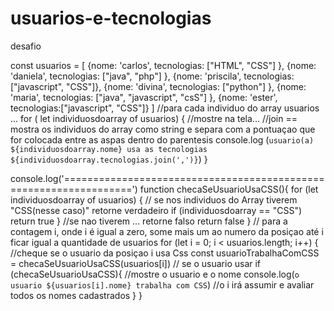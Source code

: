 # usuarios-e-tecnologias
desafio 

const usuarios = [
    {nome: 'carlos', tecnologias: ["HTML", "CSS"] },
    {nome: 'daniela', tecnologias: ["java", "php"] },
    {nome: 'priscila', tecnologias:["javascript", "CSS"]},
    {nome: 'divina', tecnologias: ["python"] },
    {nome: 'maria', tecnologias: ["java", "javascript", "csS"] },
    {nome: 'ester', tecnologias:["javascript", "CSS"]}
]
//para cada individuo do array usuarios ...
for ( let individuosdoarray of usuarios) {
    //mostre na tela...
    //join == mostra os individuos do array como string e separa com a pontuaçao que for colocada entre as aspas dentro do parentesis
    console.log (`usuario(a) ${individuosdoarray.nome} usa as tecnologias ${individuosdoarray.tecnologias.join(',')}`)
}

console.log('==================================================================')
function checaSeUsuarioUsaCSS(){
    for (let individuosdoarray of usuarios) {
        // se nos individuos do Array tiverem "CSS(nesse caso)" retorne verdadeiro
        if (individuosdoarray == "CSS") return true
    }
    //se nao tiverem ... retorne falso
    return false
}
// para a contagem i, onde i é igual a zero, some mais um ao numero da posiçao até i ficar igual a quantidade de usuarios
    for (let i = 0; i < usuarios.length; i++) {
        //cheque se o usuario da posiçao i usa Css
        const usuarioTrabalhaComCSS = checaSeUsuarioUsaCSS(usuarios[i])
        // se o usuario usar
        if (checaSeUsuarioUsaCSS){
            //mostre o usuario e o nome 
            console.log(`o usuario ${usuarios[i].nome} trabalha com CSS`)
            //o i irá assumir e avaliar todos os nomes cadastrados
        }
    }


